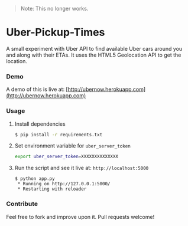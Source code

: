 > Note: This no longer works.

Uber-Pickup-Times
=================

A small experiment with Uber API to find available Uber cars around you and along with their ETAs. It uses the HTML5 Geolocation API to get the location.

### Demo
A demo of this is live at: [http://ubernow.herokuapp.com](http://ubernow.herokuapp.com)

### Usage
1. Install dependencies
    ```bash
    $ pip install -r requirements.txt
    ```

2. Set environment variable for `uber_server_token`
    ```bash
    export uber_server_token=XXXXXXXXXXXXXX
    ```

3. Run the script and see it live at: `http://localhost:5000`
    ```shell
    $ python app.py
     * Running on http://127.0.0.1:5000/
     * Restarting with reloader
    ```

### Contribute
Feel free to fork and improve upon it. Pull requests welcome!
